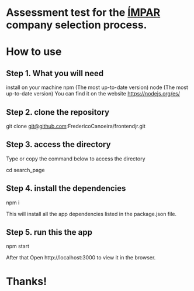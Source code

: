 # Assessment test for the [ÍMPAR](https://impar.com.br/) company selection process. 

# How to use

## Step 1. What you will need

install on your machine
npm (The most up-to-date version)
node (The most up-to-date version)
You can find it on the website https://nodejs.org/es/

## Step 2. clone the repository

git clone git@github.com:FredericoCanoeira/frontendjr.git

## Step 3. access the directory

Type or copy the command below to access the directory

cd search_page

## Step 4. install the dependencies

npm i

This will install all the app dependencies listed in the package.json file.

## Step 5. run this the app

npm start

After that Open http://localhost:3000 to view it in the browser.

# Thanks!
